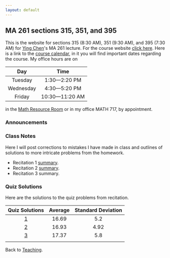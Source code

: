```yaml
---
layout: default
---
```


## [](#course) MA 261 sections 315, 351, and 395
This is the website for sections 315 (8:30 AM), 351 (9:30 AM), and 395 (7:30 AM)
for [Ying Chen](https://www.math.purdue.edu/~chen1447/)'s MA 261 lecture. For
the course website [click here](https://www.math.purdue.edu/MA261). Here is a
link to the [course
calendar](https://www.math.purdue.edu/~chenjk/261-F18-calendar.html), in it you
will find important dates regarding the course. My office hours are on

| Day       | Time           |
| :-------: | :------------: |
| Tuesday   | 1:30—2:20 PM   |
| Wednesday | 4:30—5:20 PM   |
| Friday    | 10:30—11:20 AM |

in the [Math Resource
Room](https://www.math.purdue.edu/academic/courses/helproom) or in my office
MATH 717, by appointment.

### [](#announce) Announcements

### [](#notes) Class Notes
Here I will post corrections to mistakes I have made in class and outlines of
solutions to more intricate problems from the homework.

* Recitation 1 [summary](rec-1.html).
* Recitation 2 [summary](rec-2.html).
* Recitation 3 summary.

### [](#sols) Quiz Solutions
Here are the solutions to the quiz problems from recitation.

| Quiz Solutions                |    Average |    Standard Deviation |
| :---------------------------: | :--------: | :-------------------: |
| [1](quizzes/MA261_Quiz_1.pdf) |      16.69 |                   5.2 |
| [2](quizzes/MA261_Quiz_2.pdf) |      16.93 |                  4.92 |
| [3](quizzes/MA261_Quiz_3.pdf) |      17.37 |                   5.8 |
|                               |            |                       |

Back to [Teaching](../#-teaching).
